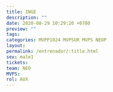 ```yaml
---
title: INGE
description: ""
date: 2020-08-29 10:29:20 +0700
preview: ""
tags: 
categories: MVPP1024 MVPSUR MVPS NEOP
layout: 
permalink: /entrenador/:title.html
sex: male1
tickets: 
team: NEO
MVPS: 
rol: AUX
---
```

